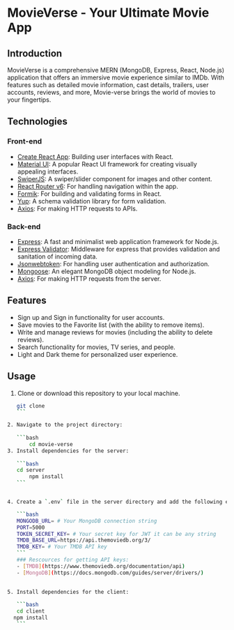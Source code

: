 # MovieVerse - Your Ultimate Movie App

## Introduction

MovieVerse is a comprehensive MERN (MongoDB, Express, React, Node.js) application that offers an immersive movie experience similar to IMDb. With features such as detailed movie information, cast details, trailers, user accounts, reviews, and more, Movie-verse brings the world of movies to your fingertips.

## Technologies

### Front-end

- [Create React App](https://create-react-app.dev/): Building user interfaces with React.
- [Material UI](https://mui.com/): A popular React UI framework for creating visually appealing interfaces.
- [SwiperJS](https://swiperjs.com/): A swiper/slider component for images and other content.
- [React Router v6](https://reactrouter.com/): For handling navigation within the app.
- [Formik](https://formik.org/): For building and validating forms in React.
- [Yup](https://github.com/jquense/yup): A schema validation library for form validation.
- [Axios](https://axios-http.com/): For making HTTP requests to APIs.

### Back-end

- [Express](https://expressjs.com/): A fast and minimalist web application framework for Node.js.
- [Express Validator](https://express-validator.github.io/): Middleware for express that provides validation and sanitation of incoming data.
- [Jsonwebtoken](https://www.npmjs.com/package/jsonwebtoken): For handling user authentication and authorization.
- [Mongoose](https://mongoosejs.com/): An elegant MongoDB object modeling for Node.js.
- [Axios](https://axios-http.com/): For making HTTP requests from the server.

## Features

- Sign up and Sign in functionality for user accounts.
- Save movies to the Favorite list (with the ability to remove items).
- Write and manage reviews for movies (including the ability to delete reviews).
- Search functionality for movies, TV series, and people.
- Light and Dark theme for personalized user experience.

## Usage

1. Clone or download this repository to your local machine.
 
 ```bash
    git clone
    ```

2. Navigate to the project directory:
    
    ```bash
        cd movie-verse
 3. Install dependencies for the server:
    
    ```bash
    cd server
        npm install
    ```


4. Create a `.env` file in the server directory and add the following environment variables:

    ```bash
    MONGODB_URL= # Your MongoDB connection string
    PORT=5000
    TOKEN_SECRET_KEY= # Your secret key for JWT it can be any string
    TMDB_BASE_URL=https://api.themoviedb.org/3/
    TMDB_KEY= # Your TMDB API key
    ```
    ### Rescources for getting API keys:
    - [TMDB](https://www.themoviedb.org/documentation/api)
    - [MongoDB](https://docs.mongodb.com/guides/server/drivers/)
   

5. Install dependencies for the client:
    
    ```bash
    cd client
   npm install
    ```

 